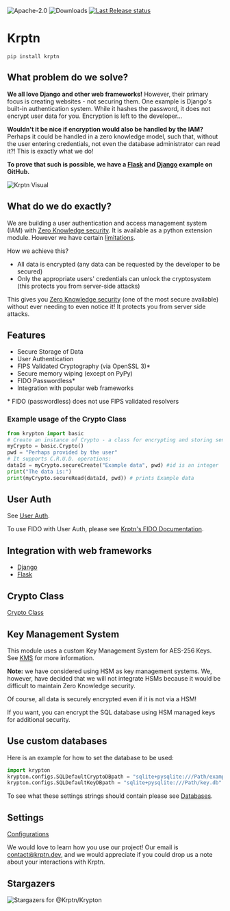 ![Apache-2.0](https://img.shields.io/pypi/l/Krptn)
![Downloads](https://static.pepy.tech/personalized-badge/krptn?period=total&units=international_system&left_color=blue&right_color=orange&left_text=PyPI%20Downloads)
[![Last Release status](https://github.com/krptn/krypton/actions/workflows/release.yml/badge.svg?event=release)](https://github.com/krptn/krypton/actions/workflows/release.yml)

# Krptn

```shell
pip install krptn
```

## What problem do we solve?

**We all love Django and other web frameworks!** However, their primary focus is creating websites - not securing them. One example is Django's built-in authentication system. While it hashes the password, it does not encrypt user data for you. Encryption is left to the developer...

**Wouldn't it be nice if encryption would also be handled by the IAM?** Perhaps it could be handled in a zero knowledge model, such that, without the user entering credentials, not even the database administrator can read it?! This is exactly what we do!

**To prove that such is possible, we have a [Flask](https://github.com/krptn/flaskExample) and [Django](https://github.com/krptn/djangoExample) example on GitHub.**

![Krptn Visual](https://www.krptn.dev/krptnDiagram.webp)

## What do we do exactly?

We are building a user authentication and access management system (IAM) with [Zero Knowledge security](https://www.krptn.dev/news/zero-knowledge/). It is available as a python extension module. However we have certain [limitations](https://www.krptn.dev/news/limitations/).

How we achieve this?

- All data is encrypted (any data can be requested by the developer to be secured)
- Only the appropriate users' credentials can unlock the cryptosystem (this protects you from server-side attacks)

This gives you [Zero Knowledge security](https://www.krptn.dev/news/zero-knowledge/) (one of the most secure available) without ever needing to even notice it! It protects you from server side attacks.

## Features

- Secure Storage of Data
- User Authentication
- FIPS Validated Cryptography (via OpenSSL 3)*
- Secure memory wiping (except on PyPy)
- FIDO Passwordless*
- Integration with popular web frameworks

\* FIDO (passwordless) does not use FIPS validated resolvers

### Example usage of the Crypto Class

```python
from krypton import basic
# Create an instance of Crypto - a class for encrypting and storing sensitive data.
myCrypto = basic.Crypto()
pwd = "Perhaps provided by the user"
# It supports C.R.U.D. operations:
dataId = myCrypto.secureCreate("Example data", pwd) #id is an integer
print("The data is:")
print(myCrypto.secureRead(dataId, pwd)) # prints Example data
```

## User Auth

See [User Auth](https://docs.krptn.dev/README-USER-AUTH.html).

To use FIDO with User Auth, please see [Krptn's FIDO Documentation](https://docs.krptn.dev/README-FIDO.html).

## Integration with web frameworks

- [Django](https://docs.krptn.dev/README-DJANGO.html)
- [Flask](https://docs.krptn.dev/README-FLASK.html)

## Crypto Class

[Crypto Class](https://docs.krptn.dev/README-CRYPTO.html)

## Key Management System

This module uses a custom Key Management System for AES-256 Keys.
See [KMS](https://docs.krptn.dev/README-KMS.html) for more information.

**Note:** we have considered using HSM as key management systems. We, however, have decided that we will not integrate HSMs because it would be difficult to maintain Zero Knowledge security.

Of course, all data is securely encrypted even if it is not via a HSM!

If you want, you can encrypt the SQL database using HSM managed keys for additional security.

## Use custom databases

Here is an example for how to set the database to be used:

```python
import krypton
krypton.configs.SQLDefaultCryptoDBpath = "sqlite+pysqlite:///Path/example.db"
krypton.configs.SQLDefaultKeyDBpath = "sqlite+pysqlite:///Path/key.db"
```

To see what these settings strings should contain please see [Databases](https://docs.krptn.dev/README-DATABASES.html).

## Settings

[Configurations](https://docs.krptn.dev/README-CONFIGS.html)

We would love to learn how you use our project! Our email is [contact@krptn.dev](mailto:contact@krptn.dev), and we would appreciate if you could drop us a note about your interactions with Krptn.

## Stargazers

![Stargazers for @Krptn/Krypton](https://reporoster.com/stars/krptn/krypton)
